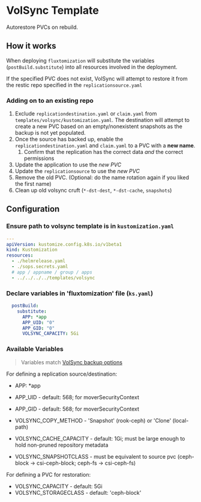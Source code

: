# VolSync Template

Autorestore PVCs on rebuild.

## How it works

When deploying `fluxtomization` will substitute the variables (`postBuild.substitute`) into all resources involved in the deployment.

If the specified PVC does not exist, VolSync will attempt to restore it from the restic repo specified in the `replicationsource.yaml`

### Adding on to an existing repo

1. Exclude `replicationdestination.yaml` or `claim.yaml` from `templates/volsync/kustomization.yaml`.  The destination will attempt to create a new PVC based on an empty/nonexistent snapshots as the backup is not yet populated.
2. Once the source has backed up, enable the `replicationdestination.yaml` and `claim.yaml` to a PVC with a **new name**.
   1. Confirm that the replication has the correct data _and_ the correct permissions
3. Update the application to use the _new PVC_
4. Update the `replicationsource` to use the _new PVC_
5. Remove the old PVC.  (Optional: do the name rotation again if you liked the first name)
6. Clean up old volsync cruft (`*-dst-dest`, `*-dst-cache`, `snapshots`)

## Configuration

### Ensure path to volsync template is in `kustomization.yaml`

```yaml
---
apiVersion: kustomize.config.k8s.io/v1beta1
kind: Kustomization
resources:
  - ./helmrelease.yaml
  - ./sops.secrets.yaml
  # app / appname / group / apps
  - ../../../../templates/volsync
```

### Declare variables in 'fluxtomization' file (`ks.yaml`)

```yaml
  postBuild:
    substitute:
      APP: *app
      APP_UID: "0"
      APP_GID: "0"
      VOLSYNC_CAPACITY: 5Gi
```

### Available Variables

> Variables match [VolSync backup options](https://volsync.readthedocs.io/en/stable/usage/restic/index.html#backup-options)

For defining a replication source/destination:

- APP: \*app
- APP_UID - default: 568; for moverSecurityContext
- APP_GID - default: 568; for moverSecurityContext

- VOLSYNC_COPY_METHOD - 'Snapshot' (rook-ceph) or 'Clone' (local-path)
- VOLSYNC_CACHE_CAPACITY - default: 1Gi; must be large enough to hold non-pruned repository metadata
- VOLSYNC_SNAPSHOTCLASS - must be equivalent to source pvc (ceph-block -> csi-ceph-block; ceph-fs -> csi-ceph-fs)

For defining a PVC for restoration:

- VOLSYNC_CAPACITY - default: 5Gi
- VOLSYNC_STORAGECLASS - default: 'ceph-block'
